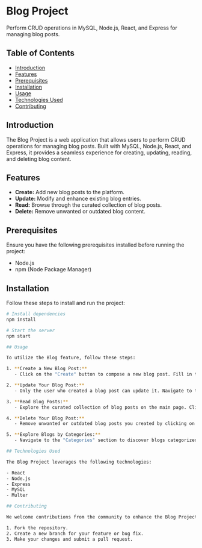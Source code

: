 # Blog Project

Perform CRUD operations in MySQL, Node.js, React, and Express for managing blog posts.

## Table of Contents
- [Introduction](#introduction)
- [Features](#features)
- [Prerequisites](#prerequisites)
- [Installation](#installation)
- [Usage](#usage)
- [Technologies Used](#technologies-used)
- [Contributing](#contributing)

## Introduction

The Blog Project is a web application that allows users to perform CRUD operations for managing blog posts. Built with MySQL, Node.js, React, and Express, it provides a seamless experience for creating, updating, reading, and deleting blog content.

## Features

- **Create:** Add new blog posts to the platform.
- **Update:** Modify and enhance existing blog entries.
- **Read:** Browse through the curated collection of blog posts.
- **Delete:** Remove unwanted or outdated blog content.

## Prerequisites

Ensure you have the following prerequisites installed before running the project:
- Node.js
- npm (Node Package Manager)

## Installation

Follow these steps to install and run the project:

```bash
# Install dependencies
npm install

# Start the server
npm start

## Usage

To utilize the Blog feature, follow these steps:

1. **Create a New Blog Post:**
   - Click on the "Create" button to compose a new blog post. Fill in the required details such as title, content, and any additional information.

2. **Update Your Blog Post:**
   - Only the user who created a blog post can update it. Navigate to the specific blog post you authored, click on the "Edit" button, modify the necessary details, and save the changes.

3. **Read Blog Posts:**
   - Explore the curated collection of blog posts on the main page. Click on any blog post to view its content in detail.

4. **Delete Your Blog Post:**
   - Remove unwanted or outdated blog posts you created by clicking on the "Delete" button associated with each post.

5. **Explore Blogs by Categories:**
   - Navigate to the "Categories" section to discover blogs categorized by topics such as technology, lifestyle, or any other relevant themes.

## Technologies Used

The Blog Project leverages the following technologies:

- React
- Node.js
- Express
- MySQL
- Multer

## Contributing

We welcome contributions from the community to enhance the Blog Project. If you would like to contribute, please follow these guidelines:

1. Fork the repository.
2. Create a new branch for your feature or bug fix.
3. Make your changes and submit a pull request.
